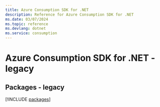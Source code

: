 ```yaml
---
title: Azure Consumption SDK for .NET
description: Reference for Azure Consumption SDK for .NET
ms.date: 03/07/2024
ms.topic: reference
ms.devlang: dotnet
ms.service: consumption
---
```

# Azure Consumption SDK for .NET - legacy
## Packages - legacy
[!INCLUDE [packages](consumption-index.md)]
